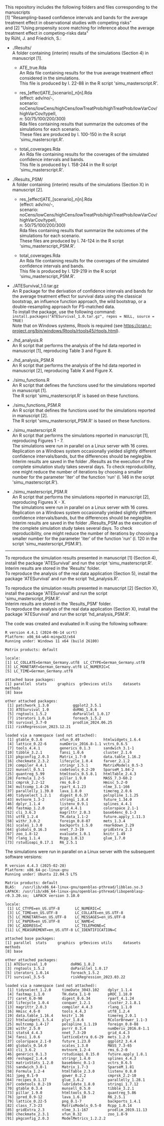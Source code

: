 This repository includes the following folders and files corresponding to the manuscripts \
[1] "Resampling-based confidence intervals and bands for the average treatment effect in observational studies with competing risks" \
and [2] "Using propensity score matching for inference about the average treatment effect in competing-risks data" \
by Rühl, J. and Friedrich, S.:

- ./Results/ \
  A folder containing (interim) results of the simulations (Section 4) in manuscript [1].
  
  - ATE_true.Rda \
    An Rda file containing results for the true average treatment effect considered in the simulations. \
    This file is produced by l. 22-88 in the R script 'simu_masterscript.R'. 

  - res_[effect]ATE_[scenario]_n[n].Rda \
    (effect: adv/no/-, \
     scenario: noCens/lowCens/highCens/lowTreatProb/highTreatProb/lowVarCov/highVarCov/typeII, \
     n: 50/75/100/200/300) \
     Rda files containing results that summarize the outcomes of the simulations for each scenario. \
     These files are produced by l. 100-150 in the R script 'simu_masterscript.R'.  

  - total_coverages.Rda \
    An Rda file containing results for the coverages of the simulated confidence intervals and bands. \
    This file is produced by l. 158-244 in the R script 'simu_masterscript.R'.

- ./Results_PSM/ \
  A folder containing (interim) results of the simulations (Section X) in manuscript [2].
  
  - res_[effect]ATE_[scenario]_n[n].Rda \
    (effect: adv/no/-, \
     scenario: noCens/lowCens/highCens/lowTreatProb/highTreatProb/lowVarCov/highVarCov/typeII, \
     n: 50/75/100/200/300) \
     Rda files containing results that summarize the outcomes of the simulations for each scenario. \
     These files are produced by l. 74-124 in the R script 'simu_masterscript_PSM.R'.  

  - total_coverages.Rda \
    An Rda file containing results for the coverages of the simulated confidence intervals and bands. \
    This file is produced by l. 129-219 in the R script 'simu_masterscript_PSM.R'.

- ./ATESurvival_1.0.tar.gz \
  An R package for the derivation of confidence intervals and bands for the average treatment effect for survival data using the classical bootstrap, an 
  influence function approach, the wild bootstrap, or a double-resampling approach for PS-matched data. \
  To install the package, use the following command: \
  `install.packages("ATESurvival_1.0.tar.gz", repos = NULL, source = TRUE)` \
  Note that on Windows systems, Rtools is required (see https://cran.r-project.org/bin/windows/Rtools/rtools45/rtools.html).

- ./hd_analysis.R \
  An R script that performs the analysis of the hd data reported in manuscript [1], reproducing Table 3 and Figure 8.

- ./hd_analysis_PSM.R \
  An R script that performs the analysis of the hd data reported in manuscript [2], reproducing Table X and Figure X.

- ./simu_functions.R \
  An R script that defines the functions used for the simulations reported in manuscript [1]. \
  The R script 'simu_masterscript.R' is based on these functions.

- ./simu_functions_PSM.R \
  An R script that defines the functions used for the simulations reported in manuscript [2]. \
  The R script 'simu_masterscript_PSM.R' is based on these functions.

- ./simu_masterscript.R \
  An R script that performs the simulations reported in manuscript [1], reproducing Figures 1 - 7. \
  The simulations were run in parallel on a Linux server with 16 cores. \
  Replication on a Windows system occasionally yielded slightly different confidence intervals/bands, but the differences should be neglegible. \
  Interim results are saved in the folder ./Results as the execution of the complete simulation study takes several days. To check reproducibility, one might reduce the number of iterations by choosing a smaller number for the parameter 'iter' of the function 'run' (l. 146 in the script 'simu_masterscript.R').

- ./simu_masterscript_PSM.R \
  An R script that performs the simulations reported in manuscript [2], reproducing Figures X - X. \
  The simulations were run in parallel on a Linux server with 16 cores. \
  Replication on a Windows system occasionally yielded slightly different confidence intervals/bands, but the differences should be neglegible. \
  Interim results are saved in the folder ./Results_PSM as the execution of the complete simulation study takes several days. To check reproducibility, one might reduce the number of iterations by choosing a smaller number for the parameter 'iter' of the function 'run' (l. 120 in the script 'simu_masterscript_PSM.R').

---

To reproduce the simulation results presented in manuscript [1] (Section 4), install the package 'ATESurvival' and run the script 'simu_masterscript.R'. \
Interim results are stored in the 'Results' folder. \
To reproduce the analysis of the real data application (Section 5), install the package 'ATESurvival' and run the script 'hd_analysis.R'.

To reproduce the simulation results presented in manuscript [2] (Section X), install the package 'ATESurvival' and run the script 'simu_masterscript_PSM.R'. \
Interim results are stored in the 'Results_PSM' folder. \
To reproduce the analysis of the real data application (Section X), install the package 'ATESurvival' and run the script 'hd_analysis_PSM.R'.

The code was created and evaluated in R using the following software:
```
R version 4.4.1 (2024-06-14 ucrt)
Platform: x86_64-w64-mingw32/x64
Running under: Windows 11 x64 (build 26100)

Matrix products: default

locale:
[1] LC_COLLATE=German_Germany.utf8  LC_CTYPE=German_Germany.utf8   
[3] LC_MONETARY=German_Germany.utf8 LC_NUMERIC=C                   
[5] LC_TIME=German_Germany.utf8    

attached base packages:
[1] parallel  stats     graphics  grDevices utils     datasets  methods  
[8] base     

other attached packages:
 [1] patchwork_1.3.0           ggplot2_3.5.1            
 [3] ATESurvival_1.0           doRNG_1.8.6              
 [5] rngtools_1.5.2            doParallel_1.0.17        
 [7] iterators_1.0.14          foreach_1.5.2            
 [9] survival_3.7-0            prodlim_2024.06.25       
[11] riskRegression_2023.12.21

loaded via a namespace (and not attached):
 [1] gtable_0.3.6        xfun_0.49           htmlwidgets_1.6.4  
 [4] lattice_0.22-6      numDeriv_2016.8-1.1 vctrs_0.6.5        
 [7] tools_4.4.1         generics_0.1.3      sandwich_3.1-1     
[10] tibble_3.2.1        fansi_1.0.6         cluster_2.1.6      
[13] pkgconfig_2.0.3     Matrix_1.7-0        data.table_1.16.2  
[16] checkmate_2.3.2     lifecycle_1.0.4     farver_2.1.2       
[19] compiler_4.4.1      stringr_1.5.1       MatrixModels_0.5-3 
[22] munsell_0.5.1       codetools_0.2-20    SparseM_1.84-2     
[25] quantreg_5.99       htmltools_0.5.8.1   htmlTable_2.4.3    
[28] Formula_1.2-5       pillar_1.9.0        MASS_7.3-60.2      
[31] cmprsk_2.2-12       rms_6.8-2           Hmisc_5.2-0        
[34] multcomp_1.4-26     rpart_4.1.23        nlme_3.1-166       
[37] parallelly_1.39.0   lava_1.8.0          timereg_2.0.6      
[40] tidyselect_1.2.1    digest_0.6.37       polspline_1.1.25   
[43] mvtnorm_1.3-2       stringi_1.8.4       future_1.34.0      
[46] dplyr_1.1.4         listenv_0.9.1       splines_4.4.1      
[49] fastmap_1.2.0       grid_4.4.1          colorspace_2.1-1   
[52] cli_3.6.3           magrittr_2.0.3      base64enc_0.1-3    
[55] utf8_1.2.4          TH.data_1.1-2       future.apply_1.11.3
[58] withr_3.0.2         foreign_0.8-87      mets_1.3.4         
[61] scales_1.3.0        backports_1.5.0     rmarkdown_2.29     
[64] globals_0.16.3      nnet_7.3-19         gridExtra_2.3      
[67] zoo_1.8-12          evaluate_1.0.1      knitr_1.49         
[70] rlang_1.1.4         Rcpp_1.0.13         glue_1.7.0         
[73] rstudioapi_0.17.1   R6_2.5.1
```

The simulations were run in parallel on a Linux server with the subsequent software versions:
```
R version 4.4.3 (2025-02-28)
Platform: x86_64-pc-linux-gnu
Running under: Ubuntu 22.04.5 LTS

Matrix products: default
BLAS:   /usr/lib/x86_64-linux-gnu/openblas-pthread/libblas.so.3
LAPACK: /usr/lib/x86_64-linux-gnu/openblas-pthread/libopenblasp-r0.3.20.so;  LAPACK version 3.10.0

locale:
 [1] LC_CTYPE=en_US.UTF-8       LC_NUMERIC=C              
 [3] LC_TIME=en_US.UTF-8        LC_COLLATE=en_US.UTF-8    
 [5] LC_MONETARY=en_US.UTF-8    LC_MESSAGES=en_US.UTF-8   
 [7] LC_PAPER=en_US.UTF-8       LC_NAME=C                 
 [9] LC_ADDRESS=C               LC_TELEPHONE=C            
[11] LC_MEASUREMENT=en_US.UTF-8 LC_IDENTIFICATION=C       

attached base packages:
[1] parallel  stats     graphics  grDevices utils     datasets  methods  
[8] base     

other attached packages:
[1] ATESurvival_1.0           doRNG_1.8.2              
[3] rngtools_1.5.2            doParallel_1.0.17        
[5] iterators_1.0.14          foreach_1.5.2            
[7] survival_3.5-5            riskRegression_2023.03.22

loaded via a namespace (and not attached):
 [1] tidyselect_1.2.0     timeDate_3043.102    dplyr_1.1.4         
 [4] fastmap_1.1.0        TH.data_1.1-0        pROC_1.18.0         
 [7] caret_6.0-90         digest_0.6.34        rpart_4.1.24        
[10] lifecycle_1.0.4      conquer_1.2.1        cluster_2.1.8.1       
[13] magrittr_2.0.3       compiler_4.4.3       rlang_1.1.0         
[16] Hmisc_4.6-0          tools_4.4.3          utf8_1.2.4          
[19] data.table_1.16.4    knitr_1.36           timereg_2.0.1       
[22] htmlwidgets_1.5.4    plyr_1.8.6           RColorBrewer_1.1-3  
[25] multcomp_1.4-17      polspline_1.1.19     foreign_0.8-88      
[28] withr_2.5.0          purrr_0.3.4          numDeriv_2016.8-1.1 
[31] stats4_4.4.3         nnet_7.3-20          grid_4.4.3          
[34] fansi_1.0.6          latticeExtra_0.6-29  mets_1.2.9          
[37] colorspace_2.1-0     future_1.23.0        ggplot2_3.4.4       
[40] globals_0.14.0       scales_1.3.0         MASS_7.3-65         
[43] cli_3.6.2            mvtnorm_1.2-4        rms_6.2-0           
[46] generics_0.1.3       rstudioapi_0.15.0    future.apply_1.8.1  
[49] reshape2_1.4.4       stringr_1.4.0        splines_4.4.3       
[52] matrixStats_1.2.0    base64enc_0.1-3      vctrs_0.6.5         
[55] sandwich_3.0-1       Matrix_1.7-3         SparseM_1.81        
[58] Formula_1.2-4        htmlTable_2.3.0      listenv_0.8.0       
[61] jpeg_0.1-9           gower_0.2.2          cmprsk_2.2-10       
[64] recipes_0.1.17       glue_1.6.2           parallelly_1.28.1   
[67] codetools_0.2-19     lubridate_1.8.0      stringi_1.7.12      
[70] gtable_0.3.4         munsell_0.5.0        tibble_3.2.1        
[73] pillar_1.9.0         htmltools_0.5.2      quantreg_5.86       
[76] ipred_0.9-12         lava_1.6.10          R6_2.5.1            
[79] lattice_0.22-5       png_0.1-7            backports_1.4.1     
[82] class_7.3-23         MatrixModels_0.5-0   Rcpp_1.0.14          
[85] gridExtra_2.3        nlme_3.1-167         prodlim_2019.11.13  
[88] checkmate_2.3.1      xfun_0.32            zoo_1.8-9           
[91] pkgconfig_2.0.3      ModelMetrics_1.2.2.2
``` 
